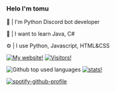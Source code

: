 ### Helo I'm tomu
👋 | I'm Python Discord bot developer 

📍 | I want to learn Java, C#

⚙️ | I use Python, Javascript, HTML&CSS 

<a href="http://tomu.glitch.me/"> <img src="https://img.shields.io/static/v1?label=Web&message=tomu.glitch.me&color=f6fd85&style=venrav" alt="My website!"></a> 
<a href="https://github.com/Pitisko"> <img src="https://img.shields.io/github/followers/pitisko.svg?color=474747&style=venrav&label=GitHub&logo=github" alt="Visitors!"></a> 

<img src="https://github-readme-stats.vercel.app/api/top-langs/?username=Pitisko&layout=compact&theme=light" alt="Github top used languages">
</div>
<a href="https://github.com/veldik"> <img src="https://github-readme-stats.vercel.app/api?username=Pitisko&show_icons=true&theme=light" alt="stats!"></a>


[![spotify-github-profile](https://spotify-github-profile.vercel.app/api/view?uid=31oikzl7zjhyev2qg2i6emgmh7x4&cover_image=true)](https://open.spotify.com/user/31oikzl7zjhyev2qg2i6emgmh7x4)
